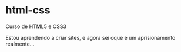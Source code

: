 # html-css
Curso de HTML5 e CSS3 

Estou aprendendo a criar sites, e agora sei oque é um aprisionamento realmente...